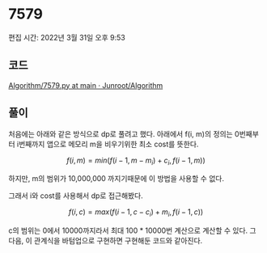 # 7579

편집 시간: 2022년 3월 31일 오후 9:53

## 코드

[Algorithm/7579.py at main · Junroot/Algorithm](https://github.com/Junroot/Algorithm/blob/main/baekjoon/7579.py)

## 풀이

처음에는 아래와 같은 방식으로 dp로 풀려고 했다. 아래에서 f(i, m)의 정의는 0번째부터 i번째까지 앱으로 메모리 m을 비우기위한 최소 cost를 뜻한다.

$$
f(i, m) = min(f(i-1,m-m_i)+c_i,f(i-1,m))
$$

하지만, m의 범위가 10,000,000 까지기때문에 이 방법을 사용할 수 없다.

그래서 i와 cost를 사용해서 dp로 접근해봤다.

$$
f(i,c)=max(f(i-1,c-c_i)+m_i,f(i-1,c))
$$

c의 범위는 0에서 10000까지라서 최대 100 * 10000번 계산으로 계산할 수 있다. 그 다음, 이 관계식을 바텀업으로 구현하면 구현해둔 코드와 같아진다.